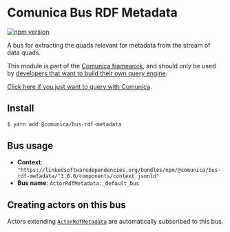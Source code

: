 # Comunica Bus RDF Metadata

[![npm version](https://badge.fury.io/js/%40comunica%2Fbus-rdf-metadata.svg)](https://www.npmjs.com/package/@comunica/bus-rdf-metadata)

A bus for extracting the quads relevant for metadata from the stream of data quads.

This module is part of the [Comunica framework](https://github.com/comunica/comunica),
and should only be used by [developers that want to build their own query engine](https://comunica.dev/docs/modify/).

[Click here if you just want to query with Comunica](https://comunica.dev/docs/query/).

## Install

```bash
$ yarn add @comunica/bus-rdf-metadata
```

## Bus usage

* **Context**: `"https://linkedsoftwaredependencies.org/bundles/npm/@comunica/bus-rdf-metadata/^3.0.0/components/context.jsonld"`
* **Bus name**: `ActorRdfMetadata:_default_bus`

## Creating actors on this bus

Actors extending [`ActorRdfMetadata`](https://comunica.github.io/comunica/classes/_comunica_bus_rdf_metadata.ActorRdfMetadata.html) are automatically subscribed to this bus.
